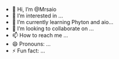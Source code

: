 - 👋 Hi, I’m @Mrsaio
- 👀 I’m interested in ...
- 🌱 I’m currently learning Phyton and aio...
- 💞️ I’m looking to collaborate on ...
- 📫 How to reach me ...
- 😄 Pronouns: ...
- ⚡ Fun fact: ...

<!---
Mrsaio/Mrsaio is a ✨ special ✨ repository because its `README.md` (this file) appears on your GitHub profile.
You can click the Preview link to take a look at your changes.
--->
